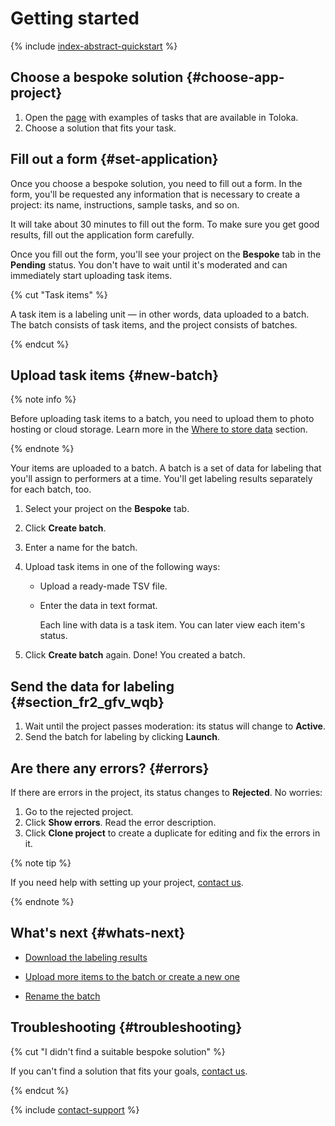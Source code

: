 # Getting started

{% include [index-abstract-quickstart](../_includes/abstract-quickstart.md) %}

## Choose a bespoke solution {#choose-app-project}

1. Open the [page](https://platform.toloka.ai/requester/templates) with examples of tasks that are available in Toloka.
1. Choose a solution that fits your task.

## Fill out a form {#set-application}

Once you choose a bespoke solution, you need to fill out a form. In the form, you'll be requested any information that is necessary to create a project: its name, instructions, sample tasks, and so on.

It will take about 30 minutes to fill out the form. To make sure you get good results, fill out the application form carefully.

Once you fill out the form, you'll see your project on the **Bespoke** tab in the **Pending** status. You don't have to wait until it's moderated and can immediately start uploading task items.

{% cut "Task items" %}

A task item is a labeling unit — in other words, data uploaded to a batch. The batch consists of task items, and the project consists of batches.

{% endcut %}

## Upload task items {#new-batch}

{% note info %}

Before uploading task items to a batch, you need to upload them to photo hosting or cloud storage. Learn more in the [Where to store data](../../guide/concepts/cloud-storage.md) section.

{% endnote %}

Your items are uploaded to a batch. A batch is a set of data for labeling that you'll assign to performers at a time. You'll get labeling results separately for each batch, too.

1. Select your project on the **Bespoke** tab.

1. Click **Create batch**.

1. Enter a name for the batch.

1. Upload task items in one of the following ways:

    - Upload a ready-made TSV file.

    - Enter the data in text format.

      Each line with data is a task item. You can later view each item's status.

1. Click **Create batch** again. Done! You created a batch.

## Send the data for labeling {#section_fr2_gfv_wqb}

1. Wait until the project passes moderation: its status will change to **Active**.
1. Send the batch for labeling by clicking **Launch**.

## Are there any errors? {#errors}

If there are errors in the project, its status changes to **Rejected**. No worries:

1. Go to the rejected project.
1. Click **Show errors**. Read the error description.
1. Click **Clone project** to create a duplicate for editing and fix the errors in it.

{% note tip %}

If you need help with setting up your project, [contact us](support.md).

{% endnote %}

## What's next {#whats-next}

- [Download the labeling results](download-results.md)

- [Upload more items to the batch or create a new one](add-task.md)

- [Rename the batch](add-task.md#rename)

## Troubleshooting {#troubleshooting}

{% cut "I didn't find a suitable bespoke solution" %}

If you can't find a solution that fits your goals, [contact us](support.md).

{% endcut %}

{% include [contact-support](../_includes/contact-support.md) %}
